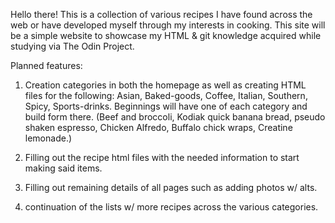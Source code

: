 Hello there! This is a collection of various recipes I have found across the web or have developed myself through my interests in cooking. This site will be a simple website to showcase my HTML & git knowledge acquired while studying via The Odin Project. 

Planned features:

1. Creation categories in both the homepage as well as creating HTML files for the following: Asian, Baked-goods, Coffee, Italian, Southern, Spicy, Sports-drinks. Beginnings will have one of each category and build form there. (Beef and broccoli, Kodiak quick banana bread, pseudo shaken espresso, Chicken Alfredo, Buffalo chick wraps, Creatine lemonade.)

2. Filling out the recipe html files with the needed information to start making said items.

3. Filling out remaining details of all pages such as adding photos w/ alts.

4. continuation of the lists w/ more recipes across the various categories.